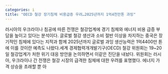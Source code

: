 ```yaml
---
categories: i
title: "OECD 철강 장기침체 비용급증 우려…2025년까지 1억4천만톤 과잉"
---
```

러시아의 우크라이나 침공에 따른 전쟁은 철강업계에 경기 침체와 에너지 비용 급증 부담을 높이고 있다는 분석이다. 글로벌 철강 생산과 소비 절반 이상을 차지하는 중국은 장기적인 침체에 있다는 지적과 함께 2025년까지 글로벌 과잉 생산능력은 1억4400만 톤에 이를 것이란 예측도 나왔다.세계 경제협력개개발기구(OECD) 철강 위원회는 19~20일 철강업계가 처한 위기 대응 방안을 논의하면서 이같은 진단을 내놨다. 위원회는 러시아, 우크라이나 간 전쟁은 철강 시장의 급격한 침체에 대한 우려를 표명했다. 에너지 가격 상승을 초래할 뿐 아